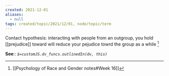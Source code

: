 ```yaml
---
created: 2021-12-01 
aliases:
  - null
tags: created/topic/2021/12/01, node/topic/term
---
```

Contact hypothesis: interacting with people from an outgroup, you hold [[prejudice]] toward will reduce your pejudice towrd the group as a while [^1]

**See**::
*`$=customJS.dv_funcs.outlinedIn(dv, this)`* 

[^1]: [[Psychology of Race and Gender notes#Week 16]]

